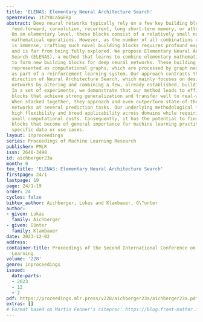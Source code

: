 ```yaml
---
title: 'ELENAS: Elementary Neural Architecture Search'
openreview: 1tZY0La5GFRp
abstract: Deep neural networks typically rely on a few key building blocks such as
  feed-forward, convolution, recurrent, long short-term memory, or attention blocks.
  On an elementary level, these blocks consist of a relatively small number of different
  mathematical operations. However, as the number of all combinations of these operations
  is immense, crafting such novel building blocks requires profound expert knowledge
  and is far from being fully explored. We propose Elementary Neural Architecture
  Search (ELENAS), a method that learns to combine elementary mathematical operations
  to form new building blocks for deep neural networks. These building blocks are
  represented as computational graphs, which are processed by graph neural networks
  as part of a reinforcement learning system. Our approach contrasts the current research
  direction of Neural Architecture Search, which mainly focuses on designing neural
  networks by altering and combining a few, already established, building blocks.
  In a set of experiments, we demonstrate that our method leads to efficient building
  blocks that achieve strong generalization and transfer well to real-world data.
  When stacked together, they approach and even outperform state-of-the-art neural
  networks at several prediction tasks. Our underlying methodological framework offers
  high flexibility and broad applicability across domains while requiring relatively
  small computational costs. Consequently, it has the potential to find novel building
  blocks that become of general importance for machine learning practitioners beyond
  specific data or use cases.
layout: inproceedings
series: Proceedings of Machine Learning Research
publisher: PMLR
issn: 2640-3498
id: aichberger23a
month: 0
tex_title: 'ELENAS: Elementary Neural Architecture Search'
firstpage: 24/1
lastpage: 19
page: 24/1-19
order: 24
cycles: false
bibtex_author: Aichberger, Lukas and Klambauer, G\"unter
author:
- given: Lukas
  family: Aichberger
- given: Günter
  family: Klambauer
date: 2023-12-02
address:
container-title: Proceedings of the Second International Conference on Automated Machine
  Learning
volume: '228'
genre: inproceedings
issued:
  date-parts:
  - 2023
  - 12
  - 2
pdf: https://proceedings.mlr.press/v228/aichberger23a/aichberger23a.pdf
extras: []
# Format based on Martin Fenner's citeproc: https://blog.front-matter.io/posts/citeproc-yaml-for-bibliographies/
---
```

